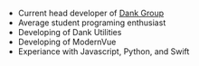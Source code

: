- Current head developer of [Dank Group](https://github.com/DankGroup)
- Average student programing enthusiast
- Developing of Dank Utilities
- Developing of ModernVue
- Experiance with Javascript, Python, and Swift

<!---
Whoisthisguy9/Whoisthisguy9 is a ✨ special ✨ repository because its `README.md` (this file) appears on your GitHub profile.
You can click the Preview link to take a look at your changes.
--->
